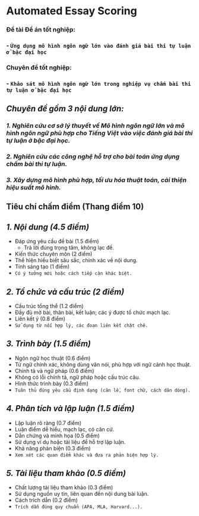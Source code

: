 # Automated Essay Scoring
### __Đề tài Đề án tốt nghiệp:__
### - `Ứng dụng mô hình ngôn ngữ lớn vào đánh giá bài thi tự luận ở bậc đại học`

### __Chuyên đề tốt nghiệp:__
### - `Khảo sát mô hình ngôn ngữ lớn trong nghiệp vụ chấm bài thi tự luận ở bậc đại học`
## *Chuyên đề gồm 3 nội dung lớn:*
### *1. Nghiên cứu cơ sở lý thuyết về Mô hình ngôn ngữ lớn và mô hình ngôn ngữ phù hợp cho Tiếng Việt vào việc đánh giá bài thi tự luận ở bậc đại học.*
### *2. Nghiên cứu các công nghệ hỗ trợ cho bài toán ứng dụng chấm bài thi tự luận.*
### *3. Xây dựng mô hình phù hợp, tối ưu hóa thuật toán, cải thiện hiệu suất mô hình.*

## Tiêu chí chấm điểm (Thang điểm 10)
## *1. Nội dung (4.5 điểm)*
- Đáp ứng yêu cầu đề bài (1.5 điểm)
  - Trả lời đúng trọng tâm, không lạc đề.
- Kiến thức chuyên môn (2 điểm)
- Thể hiện hiểu biết sâu sắc, chính xác về nội dung.
- Tính sáng tạo (1 điểm)
- `Có ý tưởng mới hoặc cách tiếp cận khác biệt.`

## *2. Tổ chức và cấu trúc (2 điểm)*
- Cấu trúc tổng thể (1.2 điểm)
- Đầy đủ mở bài, thân bài, kết luận; các ý được tổ chức mạch lạc.
- Liên kết ý (0.8 điểm)
- `Sử dụng từ nối hợp lý, các đoạn liên kết chặt chẽ.`

## *3. Trình bày (1.5 điểm)*
- Ngôn ngữ học thuật (0.6 điểm)
- Từ ngữ chính xác, không dùng văn nói, phù hợp với ngữ cảnh học thuật.
- Chính tả và ngữ pháp (0.6 điểm)
- Không có lỗi chính tả, ngữ pháp hoặc cấu trúc câu.
- Hình thức trình bày (0.3 điểm)
- `Tuân thủ đúng yêu cầu định dạng (căn lề, font chữ, cách dãn dòng).`

## *4. Phân tích và lập luận (1.5 điểm)*
- Lập luận rõ ràng (0.7 điểm)
- Luận điểm dễ hiểu, mạch lạc, có căn cứ.
- Dẫn chứng và minh họa (0.5 điểm)
- Sử dụng ví dụ hoặc tài liệu để hỗ trợ lập luận.
- Khả năng phản biện (0.3 điểm)
- `Xem xét các quan điểm khác và đưa ra phản biện hợp lý.`

## *5. Tài liệu tham khảo (0.5 điểm)*
- Chất lượng tài liệu tham khảo (0.3 điểm)
- Sử dụng nguồn uy tín, liên quan đến nội dung bài luận.
- Cách trích dẫn (0.2 điểm)
- `Trích dẫn đúng quy chuẩn (APA, MLA, Harvard...).`
